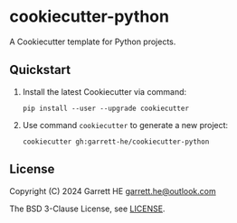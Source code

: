 # cookiecutter-python

A Cookiecutter template for Python projects.

## Quickstart

1. Install the latest Cookiecutter via command:
    ```
    pip install --user --upgrade cookiecutter
    ```

2. Use command `cookiecutter` to generate a new project:
    ```
    cookiecutter gh:garrett-he/cookiecutter-python
    ```

## License

Copyright (C) 2024 Garrett HE <garrett.he@outlook.com>

The BSD 3-Clause License, see [LICENSE](./LICENSE).
